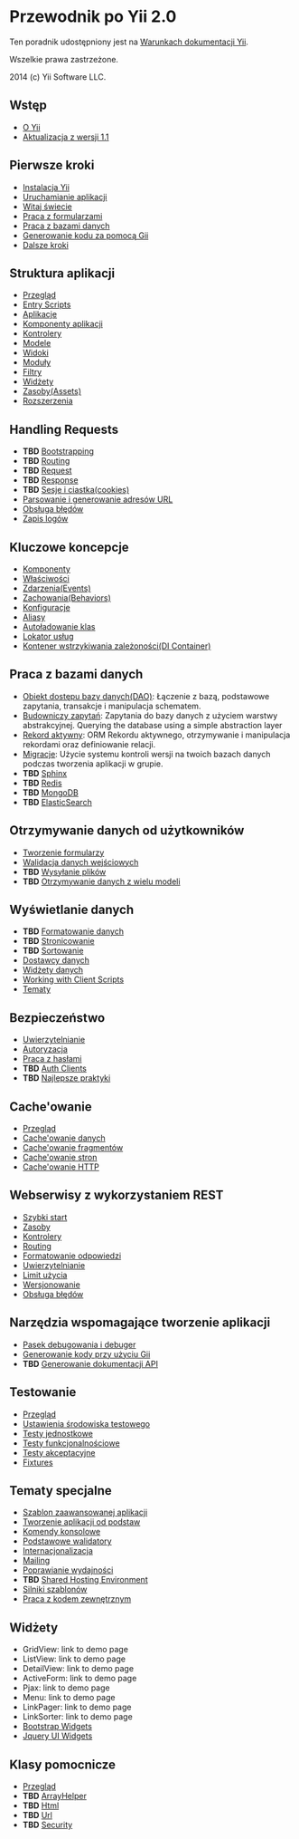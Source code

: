 Przewodnik po Yii 2.0
===============================

Ten poradnik udostępniony jest na [Warunkach dokumentacji Yii](http://www.yiiframework.com/doc/terms/).

Wszelkie prawa zastrzeżone.

2014 (c) Yii Software LLC.


Wstęp
------------

* [O Yii](intro-yii.md)
* [Aktualizacja z wersji 1.1](intro-upgrade-from-v1.md)


Pierwsze kroki
---------------

* [Instalacja Yii](start-installation.md)
* [Uruchamianie aplikacji](start-workflow.md)
* [Witaj świecie](start-hello.md)
* [Praca z formularzami](start-forms.md)
* [Praca z bazami danych](start-databases.md)
* [Generowanie kodu za pomocą Gii](start-gii.md)
* [Dalsze kroki](start-looking-ahead.md)


Struktura aplikacji
---------------------

* [Przegląd](structure-overview.md)
* [Entry Scripts](structure-entry-scripts.md)
* [Aplikacje](structure-applications.md)
* [Komponenty aplikacji](structure-application-components.md)
* [Kontrolery](structure-controllers.md)
* [Modele](structure-models.md)
* [Widoki](structure-views.md)
* [Moduły](structure-modules.md)
* [Filtry](structure-filters.md)
* [Widżety](structure-widgets.md)
* [Zasoby(Assets)](structure-assets.md)
* [Rozszerzenia](structure-extensions.md)


Handling Requests
-----------------

* **TBD** [Bootstrapping](runtime-bootstrapping.md)
* **TBD** [Routing](runtime-routing.md)
* **TBD** [Request](runtime-requests.md)
* **TBD** [Response](runtime-responses.md)
* **TBD** [Sesje i ciastka(cookies)](runtime-sessions-cookies.md)
* [Parsowanie i generowanie adresów URL](runtime-url-handling.md)
* [Obsługa błędów](runtime-handling-errors.md)
* [Zapis logów](runtime-logging.md)


Kluczowe koncepcje
------------

* [Komponenty](concept-components.md)
* [Właściwości](concept-properties.md)
* [Zdarzenia(Events)](concept-events.md)
* [Zachowania(Behaviors)](concept-behaviors.md)
* [Konfiguracje](concept-configurations.md)
* [Aliasy](concept-aliases.md)
* [Autoładowanie klas](concept-autoloading.md)
* [Lokator usług](concept-service-locator.md)
* [Kontener wstrzykiwania zależoności(DI Container)](concept-di-container.md)


Praca z bazami danych
----------------------

* [Obiekt dostępu bazy danych(DAO)](db-dao.md): Łączenie z bazą, podstawowe zapytania, transakcje i manipulacja schematem.
* [Budowniczy zapytań](db-query-builder.md): Zapytania do bazy danych z użyciem warstwy abstrakcyjnej. Querying the database using a simple abstraction layer
* [Rekord aktywny](db-active-record.md): ORM Rekordu aktywnego, otrzymywanie i manipulacja rekordami oraz definiowanie relacji.
* [Migracje](db-migrations.md): Użycie systemu kontroli wersji na twoich bazach danych podczas tworzenia aplikacji w grupie.
* **TBD** [Sphinx](db-sphinx.md)
* **TBD** [Redis](db-redis.md)
* **TBD** [MongoDB](db-mongodb.md)
* **TBD** [ElasticSearch](db-elastic-search.md)


Otrzymywanie danych od użytkowników
-----------------------

* [Tworzenie formularzy](input-forms.md)
* [Walidacja danych wejściowych](input-validation.md)
* **TBD** [Wysyłanie plików](input-file-upload.md)
* **TBD** [Otrzymywanie danych z wielu modeli](input-multiple-models.md)


Wyświetlanie danych
---------------

* **TBD** [Formatowanie danych](output-formatting.md)
* **TBD** [Stronicowanie](output-pagination.md)
* **TBD** [Sortowanie](output-sorting.md)
* [Dostawcy danych](output-data-providers.md)
* [Widżety danych](output-data-widgets.md)
* [Working with Client Scripts](output-client-scripts.md)
* [Tematy](output-theming.md)


Bezpieczeństwo
--------

* [Uwierzytelnianie](security-authentication.md)
* [Autoryzacja](security-authorization.md)
* [Praca z hasłami](security-passwords.md)
* **TBD** [Auth Clients](security-auth-clients.md)
* **TBD** [Najlepsze praktyki](security-best-practices.md)


Cache'owanie
-------

* [Przegląd](caching-overview.md)
* [Cache'owanie danych](caching-data.md)
* [Cache'owanie fragmentów](caching-fragment.md)
* [Cache'owanie stron](caching-page.md)
* [Cache'owanie HTTP](caching-http.md)


Webserwisy z wykorzystaniem REST
--------------------

* [Szybki start](rest-quick-start.md)
* [Zasoby](rest-resources.md)
* [Kontrolery](rest-controllers.md)
* [Routing](rest-routing.md)
* [Formatowanie odpowiedzi](rest-response-formatting.md)
* [Uwierzytelnianie](rest-authentication.md)
* [Limit użycia](rest-rate-limiting.md)
* [Wersjonowanie](rest-versioning.md)
* [Obsługa błędów](rest-error-handling.md)


Narzędzia wspomagające tworzenie aplikacji
-----------------

* [Pasek debugowania i debuger](tool-debugger.md)
* [Generowanie kody przy użyciu Gii](tool-gii.md)
* **TBD** [Generowanie dokumentacji API](tool-api-doc.md)


Testowanie
-------

* [Przegląd](test-overview.md)
* [Ustawienia środowiska testowego](test-endvironment-setup.md)
* [Testy jednostkowe](test-unit.md)
* [Testy funkcjonalnościowe](test-functional.md)
* [Testy akceptacyjne](test-acceptance.md)
* [Fixtures](test-fixtures.md)


Tematy specjalne
--------------

* [Szablon zaawansowanej aplikacji](tutorial-advanced-app.md)
* [Tworzenie aplikacji od podstaw](tutorial-start-from-scratch.md)
* [Komendy konsolowe](tutorial-console.md)
* [Podstawowe walidatory](tutorial-core-validators.md)
* [Internacjonalizacja](tutorial-i18n.md)
* [Mailing](tutorial-mailing.md)
* [Poprawianie wydajności](tutorial-performance-tuning.md)
* **TBD** [Shared Hosting Environment](tutorial-shared-hosting.md)
* [Silniki szablonów](tutorial-template-engines.md)
* [Praca z kodem zewnętrznym](tutorial-yii-integration.md)


Widżety
-------

* GridView: link to demo page
* ListView: link to demo page
* DetailView: link to demo page
* ActiveForm: link to demo page
* Pjax: link to demo page
* Menu: link to demo page
* LinkPager: link to demo page
* LinkSorter: link to demo page
* [Bootstrap Widgets](widget-bootstrap.md)
* [Jquery UI Widgets](widget-jui.md)


Klasy pomocnicze
-------

* [Przegląd](helper-overview.md)
* **TBD** [ArrayHelper](helper-array.md)
* **TBD** [Html](helper-html.md)
* **TBD** [Url](helper-url.md)
* **TBD** [Security](helper-security.md)

